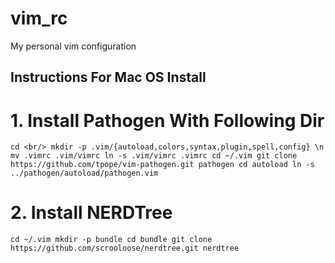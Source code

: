 # vim_rc
My personal vim configuration
## Instructions For Mac OS Install
# 1. Install Pathogen With Following Dir 
`
cd <br/>
mkdir -p .vim/{autoload,colors,syntax,plugin,spell,config} \n
mv .vimrc .vim/vimrc
ln -s .vim/vimrc .vimrc
cd ~/.vim
git clone https://github.com/tpope/vim-pathogen.git pathogen
cd autoload
ln -s ../pathogen/autoload/pathogen.vim `
# 2. Install NERDTree
`
cd ~/.vim
mkdir -p bundle
cd bundle
git clone https://github.com/scrooloose/nerdtree.git nerdtree
`
